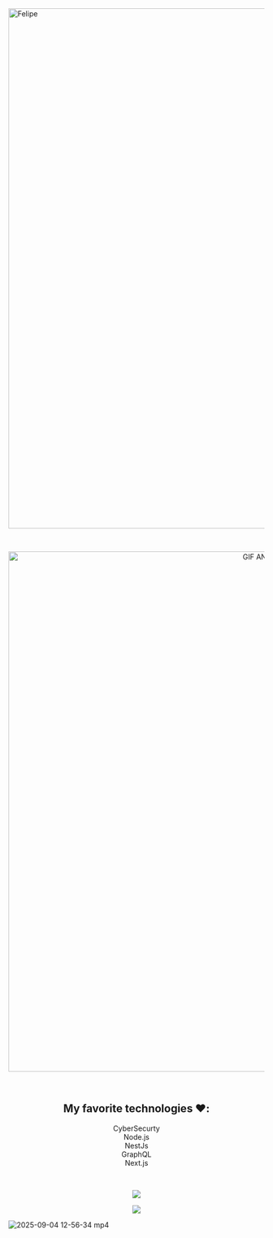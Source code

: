 <img width="1000" height="1024" alt="Felipe" src="https://github.com/user-attachments/assets/0c1d7a47-0b2e-4496-a33a-89e4298443d7" />

<br /> <!-- espaço entre a primeira imagem e o GIF -->

<p align="center">
  <img width="1000" height="1024" alt="GIF ANIMADO" src="https://github.com/user-attachments/assets/90cd52b5-d4c7-4149-b958-91653300fd0b" />
</p>


<br />

<h2 align="center">My favorite technologies ❤️:</h2>
<p align="center">
  CyberSecurty<br/>
  Node.js<br/>
  NestJs<br/>
  GraphQL<br/>
  Next.js
</p>

<br />

<p align="center">
  <img src="https://github-readme-stats.vercel.app/api?username=Felipe42578468&show_icons=true&theme=radical" />
</p>

<p align="center">
  <img src="https://streak-stats.demolab.com?user=Felipe42578468&theme=radical&hide_border=true" />
</p>

![2025-09-04 12-56-34 mp4](https://github.com/user-attachments/assets/4a6e183b-a8ac-483b-9d1f-eb5dcdfaa369)
